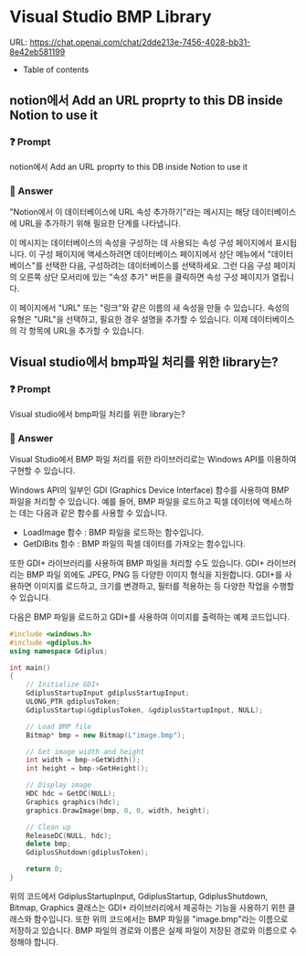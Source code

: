 # Visual Studio BMP Library

URL: https://chat.openai.com/chat/2dde213e-7456-4028-bb31-8e42eb581199

- Table of contents

## notion에서 Add an URL proprty to this DB inside Notion to use it

### ❓ Prompt

notion에서 Add an URL proprty to this DB inside Notion to use it

### 💬 Answer

"Notion에서 이 데이터베이스에 URL 속성 추가하기"라는 메시지는 해당 데이터베이스에 URL을 추가하기 위해 필요한 단계를 나타냅니다.

이 메시지는 데이터베이스의 속성을 구성하는 데 사용되는 속성 구성 페이지에서 표시됩니다. 이 구성 페이지에 액세스하려면 데이터베이스 페이지에서 상단 메뉴에서 "데이터베이스"를 선택한 다음, 구성하려는 데이터베이스를 선택하세요. 그런 다음 구성 페이지의 오른쪽 상단 모서리에 있는 "속성 추가" 버튼을 클릭하면 속성 구성 페이지가 열립니다.

이 페이지에서 "URL" 또는 "링크"와 같은 이름의 새 속성을 만들 수 있습니다. 속성의 유형은 "URL"을 선택하고, 필요한 경우 설명을 추가할 수 있습니다. 이제 데이터베이스의 각 항목에 URL을 추가할 수 있습니다.

## Visual studio에서 bmp파일 처리를 위한 library는?

### ❓ Prompt

Visual studio에서 bmp파일 처리를 위한 library는?

### 💬 Answer

Visual Studio에서 BMP 파일 처리를 위한 라이브러리로는 Windows API를 이용하여 구현할 수 있습니다.

Windows API의 일부인 GDI (Graphics Device Interface) 함수를 사용하여 BMP 파일을 처리할 수 있습니다. 예를 들어, BMP 파일을 로드하고 픽셀 데이터에 액세스하는 데는 다음과 같은 함수를 사용할 수 있습니다.

- LoadImage 함수 : BMP 파일을 로드하는 함수입니다.
- GetDIBits 함수 : BMP 파일의 픽셀 데이터를 가져오는 함수입니다.

또한 GDI+ 라이브러리를 사용하여 BMP 파일을 처리할 수도 있습니다. GDI+ 라이브러리는 BMP 파일 외에도 JPEG, PNG 등 다양한 이미지 형식을 지원합니다. GDI+를 사용하면 이미지를 로드하고, 크기를 변경하고, 필터를 적용하는 등 다양한 작업을 수행할 수 있습니다.

다음은 BMP 파일을 로드하고 GDI+를 사용하여 이미지를 출력하는 예제 코드입니다.

```cpp
#include <windows.h>
#include <gdiplus.h>
using namespace Gdiplus;

int main()
{
    // Initialize GDI+
    GdiplusStartupInput gdiplusStartupInput;
    ULONG_PTR gdiplusToken;
    GdiplusStartup(&gdiplusToken, &gdiplusStartupInput, NULL);

    // Load BMP file
    Bitmap* bmp = new Bitmap(L"image.bmp");

    // Get image width and height
    int width = bmp->GetWidth();
    int height = bmp->GetHeight();

    // Display image
    HDC hdc = GetDC(NULL);
    Graphics graphics(hdc);
    graphics.DrawImage(bmp, 0, 0, width, height);

    // Clean up
    ReleaseDC(NULL, hdc);
    delete bmp;
    GdiplusShutdown(gdiplusToken);

    return 0;
}
```

위의 코드에서 GdiplusStartupInput, GdiplusStartup, GdiplusShutdown, Bitmap, Graphics 클래스는 GDI+ 라이브러리에서 제공하는 기능을 사용하기 위한 클래스와 함수입니다. 또한 위의 코드에서는 BMP 파일을 "image.bmp"라는 이름으로 저장하고 있습니다. BMP 파일의 경로와 이름은 실제 파일이 저장된 경로와 이름으로 수정해야 합니다.
